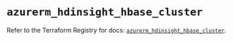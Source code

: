 # `azurerm_hdinsight_hbase_cluster`

Refer to the Terraform Registry for docs: [`azurerm_hdinsight_hbase_cluster`](https://registry.terraform.io/providers/hashicorp/azurerm/4.37.0/docs/resources/hdinsight_hbase_cluster).

